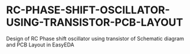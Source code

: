 # RC-PHASE-SHIFT-OSCILLATOR-USING-TRANSISTOR-PCB-LAYOUT
Design of RC Phase shift oscillator using transistor of Schematic diagram and PCB Layout in EasyEDA
